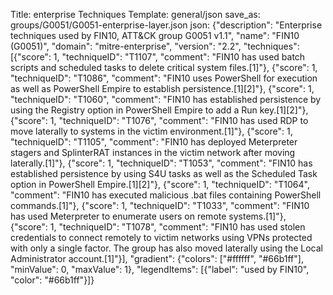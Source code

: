Title: enterprise Techniques
Template: general/json
save_as: groups/G0051/G0051-enterprise-layer.json
json: {"description": "Enterprise techniques used by FIN10, ATT&CK group G0051 v1.1", "name": "FIN10 (G0051)", "domain": "mitre-enterprise", "version": "2.2", "techniques": [{"score": 1, "techniqueID": "T1107", "comment": "FIN10 has used batch scripts and scheduled tasks to delete critical system files.[1]"}, {"score": 1, "techniqueID": "T1086", "comment": "FIN10 uses PowerShell for execution as well as PowerShell Empire to establish persistence.[1][2]"}, {"score": 1, "techniqueID": "T1060", "comment": "FIN10 has established persistence by using the Registry option in PowerShell Empire to add a Run key.[1][2]"}, {"score": 1, "techniqueID": "T1076", "comment": "FIN10 has used RDP to move laterally to systems in the victim environment.[1]"}, {"score": 1, "techniqueID": "T1105", "comment": "FIN10 has deployed Meterpreter stagers and SplinterRAT instances in the victim network after moving laterally.[1]"}, {"score": 1, "techniqueID": "T1053", "comment": "FIN10 has established persistence by using S4U tasks as well as the Scheduled Task option in PowerShell Empire.[1][2]"}, {"score": 1, "techniqueID": "T1064", "comment": "FIN10 has executed malicious .bat files containing PowerShell commands.[1]"}, {"score": 1, "techniqueID": "T1033", "comment": "FIN10 has used Meterpreter to enumerate users on remote systems.[1]"}, {"score": 1, "techniqueID": "T1078", "comment": "FIN10 has used stolen credentials to connect remotely to victim networks using VPNs protected with only a single factor. The group has also moved laterally using the Local Administrator account.[1]"}], "gradient": {"colors": ["#ffffff", "#66b1ff"], "minValue": 0, "maxValue": 1}, "legendItems": [{"label": "used by FIN10", "color": "#66b1ff"}]}